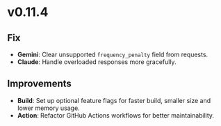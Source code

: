 # v0.11.4

## Fix

- **Gemini**: Clear unsupported `frequency_penalty` field from requests.
- **Claude**: Handle overloaded responses more gracefully.

## Improvements

- **Build**: Set up optional feature flags for faster build, smaller size and lower memory usage.
- **Action**: Refactor GitHub Actions workflows for better maintainability.
